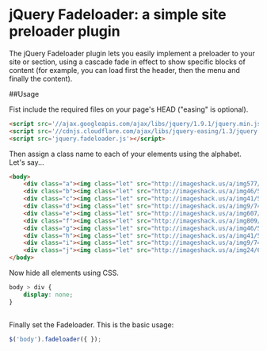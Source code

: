 # jQuery Fadeloader: a simple site preloader plugin

The jQuery Fadeloader plugin lets you easily implement a preloader to your site or section, using a 
cascade fade in effect to show specific blocks of content (for example, you can load first the header, 
then the menu and finally the content).

##Usage

Fist include the required files on your page's HEAD ("easing" is optional).
``` html
<script src='//ajax.googleapis.com/ajax/libs/jquery/1.9.1/jquery.min.js'></script>
<script src='//cdnjs.cloudflare.com/ajax/libs/jquery-easing/1.3/jquery.easing.min.js'></script>
<script src='jquery.fadeloader.js'></script>
```

Then assign a class name to each of your elements using the alphabet. Let's say...
``` html
<body>
	<div class="a"><img class="let" src="http://imageshack.us/a/img577/8746/80670611.jpg"></div>
	<div class="b"><img class="let" src="http://imageshack.us/a/img46/5216/37226104.jpg"></div>
	<div class="c"><img class="let" src="http://imageshack.us/a/img41/5663/51030348.jpg"></div>
	<div class="d"><img class="let" src="http://imageshack.us/a/img9/7412/73031581.jpg"></div>
	<div class="e"><img class="let" src="http://imageshack.us/a/img607/2171/14947433.jpg"></div>
	<div class="f"><img class="let" src="http://imageshack.us/a/img809/60/16218923.jpg"></div>
	<div class="g"><img class="let" src="http://imageshack.us/a/img46/5216/37226104.jpg"></div>
	<div class="h"><img class="let" src="http://imageshack.us/a/img41/5663/51030348.jpg"></div>
	<div class="i"><img class="let" src="http://imageshack.us/a/img9/7412/73031581.jpg"></div>
	<div class="j"><img class="let" src="http://imageshack.us/a/img24/6335/45762992.jpg"></div>
</body>
```

Now hide all elements using CSS.
``` css
body > div {
	display: none;
}
	
```

Finally set the Fadeloader. This is the basic usage:
``` javascript
$('body').fadeloader({ });
```
